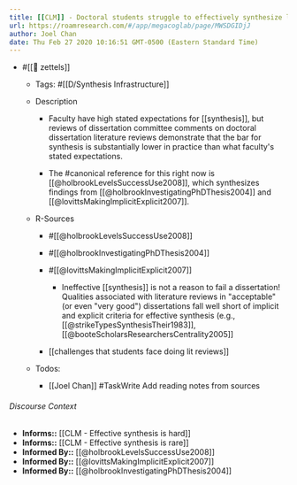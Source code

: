 ```yaml
---
title: [[CLM]] - Doctoral students struggle to effectively synthesize literature
url: https://roamresearch.com/#/app/megacoglab/page/MWSDGIDjJ
author: Joel Chan
date: Thu Feb 27 2020 10:16:51 GMT-0500 (Eastern Standard Time)
---
```


- #[[🌲 zettels]]

    - Tags: #[[D/Synthesis Infrastructure]]

    - Description

        - Faculty have high stated expectations for [[synthesis]], but reviews of dissertation committee comments on doctoral dissertation literature reviews demonstrate that the bar for synthesis is substantially lower in practice than what faculty's stated expectations.

        - The #canonical reference for this right now is [[@holbrookLevelsSuccessUse2008]], which synthesizes findings from [[@holbrookInvestigatingPhDThesis2004]] and [[@lovittsMakingImplicitExplicit2007]].

    - R-Sources

        - #[[@holbrookLevelsSuccessUse2008]]

        - #[[@holbrookInvestigatingPhDThesis2004]]

        - #[[@lovittsMakingImplicitExplicit2007]]

            - Ineffective [[synthesis]] is not a reason to fail a dissertation! Qualities associated with literature reviews in "acceptable" (or even "very good")  dissertations fall well short of implicit and explicit criteria for effective synthesis (e.g., [[@strikeTypesSynthesisTheir1983]], [[@booteScholarsResearchersCentrality2005]]

        - [[challenges that students face doing lit reviews]]

    - Todos:

        - [[Joel Chan]] #TaskWrite Add reading notes from sources

###### Discourse Context

- **Informs::** [[CLM - Effective synthesis is hard]]
- **Informs::** [[CLM - Effective synthesis is rare]]
- **Informed By::** [[@holbrookLevelsSuccessUse2008]]
- **Informed By::** [[@lovittsMakingImplicitExplicit2007]]
- **Informed By::** [[@holbrookInvestigatingPhDThesis2004]]
